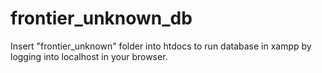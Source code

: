 # frontier_unknown_db
Insert "frontier_unknown" folder into htdocs to run database in xampp by logging into localhost in your browser. 